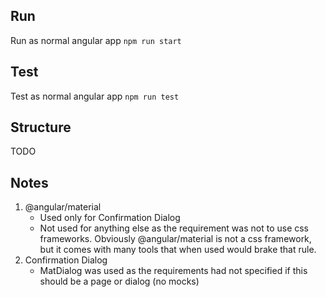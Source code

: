 ## Run

Run as normal angular app `npm run start`

## Test

Test as normal angular app `npm run test`

## Structure

TODO

## Notes

1. @angular/material
    - Used only for Confirmation Dialog
    - Not used for anything else as the requirement was not to use css frameworks. Obviously @angular/material 
    is not a css framework, but it comes with many tools that when used would brake that rule.
1. Confirmation Dialog
    - MatDialog was used as the requirements had not specified if this should be a page or dialog (no mocks)
